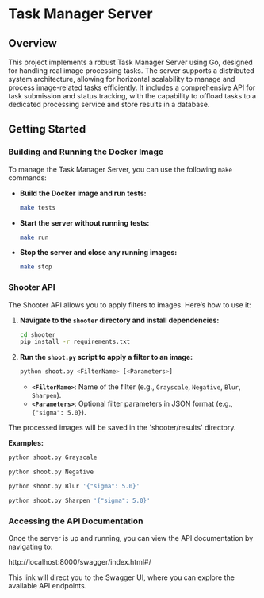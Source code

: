 # Task Manager Server

## Overview

This project implements a robust Task Manager Server using Go, designed for handling real image processing tasks.
The server supports a distributed system architecture, allowing for horizontal scalability to manage and process
image-related tasks efficiently.  It includes a comprehensive API for task submission and status tracking,
with the capability to offload tasks to a dedicated processing service and store results in a database.

## Getting Started

### Building and Running the Docker Image

To manage the Task Manager Server, you can use the following `make` commands:

- **Build the Docker image and run tests:**

   ```bash
   make tests
   ```

- **Start the server without running tests:**

   ```bash
   make run
   ```

- **Stop the server and close any running images:**

   ```bash
   make stop
   ```

### Shooter API

The Shooter API allows you to apply filters to images. Here’s how to use it:

1. **Navigate to the `shooter` directory and install dependencies:**

    ```bash
    cd shooter
    pip install -r requirements.txt
    ```

2. **Run the `shoot.py` script to apply a filter to an image:**

    ```bash
    python shoot.py <FilterName> [<Parameters>]
    ```

    - **`<FilterName>`**: Name of the filter (e.g., `Grayscale`, `Negative`, `Blur`, `Sharpen`).
    - **`<Parameters>`**: Optional filter parameters in JSON format (e.g., `{"sigma": 5.0}`).

The processed images will be saved in the 'shooter/results' directory.

**Examples:**

   ```bash
   python shoot.py Grayscale
   ```

   ```bash
   python shoot.py Negative
   ```

   ```bash
   python shoot.py Blur '{"sigma": 5.0}'
   ```

   ```bash
   python shoot.py Sharpen '{"sigma": 5.0}'
   ```

### Accessing the API Documentation

Once the server is up and running, you can view the API documentation by navigating to:

http://localhost:8000/swagger/index.html#/

This link will direct you to the Swagger UI, where you can explore the available API endpoints.